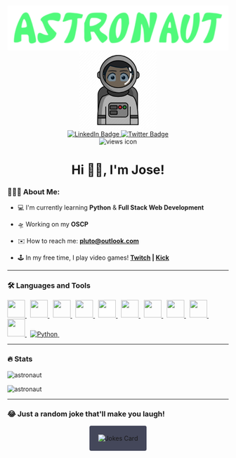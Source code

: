 
<div align="center">
  <img src="./images/logo.png" alt="logo">
</div>

<div align="center">
	<img style="height:11rem;width:11rem;" src="./images/astronaut.png" alt="Astronaut"/>
 
 <div align="center">
  <a href="https://www.linkedin.com/in/sith/">
    <img src="https://img.shields.io/badge/LinkedIn-blue?style=for-the-badge&logo=linkedin&logoColor=white" alt="LinkedIn Badge"/>
  </a>
  <a href="https://twitter.com/Aliens">
    <img src="https://img.shields.io/badge/Twitter-blue?style=for-the-badge&logo=twitter&logoColor=white" alt="Twitter Badge"/>
  </a>
</div>
    <img src="https://komarev.com/ghpvc/?username=astronaut&style=flat-square&color=green" alt="views icon"/>
		<h1>Hi 🖖🏻, I'm Jose!</h1>
</div>

### 🧑🏻‍💻 About Me:

- 💻 I'm currently learning **Python** & **Full Stack Web Development**

- 🛸 Working on my **OSCP**

- ✉️ How to reach me: **pluto@outlook.com**

- 🕹 In my free time, I play video games! **[Twitch](https://www.twitch.tv/Saturn) | [Kick](https://www.kick.com/Alien)**

---

### 🛠️ Languages and Tools

<div>
	<a href="https://developer.mozilla.org/en-US/docs/Web/JavaScript" target="_blank" rel="noreferrer">
	<img width=40 height=40 src="https://cdn.jsdelivr.net/gh/devicons/devicon/icons/javascript/javascript-original.svg" />
	</a>&nbsp;
	<a href="https://react.dev" target="_blank" rel="noreferrer">
	<img width=40 height=40 src="https://cdn.jsdelivr.net/gh/devicons/devicon/icons/react/react-original.svg" />
	</a>&nbsp;
	<a href="https://redux.js.org" target="_blank" rel="noreferrer">
	<img width=40 height=40 src="https://cdn.jsdelivr.net/gh/devicons/devicon/icons/redux/redux-original.svg" />
	</a>&nbsp;
	<a href="https://nodejs.org/en" target="_blank" rel="noreferrer">
	<img width=40 height=40 src="https://cdn.jsdelivr.net/gh/devicons/devicon/icons/nodejs/nodejs-original.svg" />
	</a>&nbsp;
	<a href="https://expressjs.com" target="_blank" rel="noreferrer">
	<img width=40 style="background:white;" height=40 src="https://cdn.jsdelivr.net/gh/devicons/devicon/icons/express/express-original-wordmark.svg" />
	</a>&nbsp;
	<a href="https://developer.mozilla.org/en-US/docs/Web/CSS" target="_blank" rel="noreferrer">
	<img width=40 height=40 src="https://cdn.jsdelivr.net/gh/devicons/devicon/icons/css3/css3-original.svg" />
	</a>&nbsp;
	<a href="https://www.postgresql.org" target="_blank" rel="noreferrer">
	<img width=40 height=40 src="https://cdn.jsdelivr.net/gh/devicons/devicon/icons/postgresql/postgresql-original.svg" />
	</a>&nbsp;
	<a href="https://vscode.dev" target="_blank" rel="noreferrer">
	<img width=40 height=40 src="https://cdn.jsdelivr.net/gh/devicons/devicon/icons/vscode/vscode-original.svg" />
	</a>&nbsp;
	<a href="https://vscode.dev" target="_blank" rel="noreferrer">
	<img width=40 height=40 src="https://cdn.jsdelivr.net/gh/devicons/devicon/icons/visualstudio/visualstudio-plain.svg" />
	</a>&nbsp;
	<a href="https://www.vim.org" target="_blank" rel="noreferrer">
	<img width=40 height=40 src="https://cdn.jsdelivr.net/gh/devicons/devicon/icons/vim/vim-plain.svg" />
	</a>&nbsp;
	<a href="https://www.python.org/" target="_blank" rel="noopener noreferrer">
	<img width="40" height="40" src="https://cdn.jsdelivr.net/gh/devicons/devicon/icons/python/python-original.svg" alt="Python">
	</a>&nbsp;

</div>

---

### 🔥 Stats

<div>
    <p><img align="center" src="https://github-readme-streak-stats.herokuapp.com/?user=astronaut&theme=radical"
    		alt="astronaut" /></p>
</div>
<div>
    <p><img align="center"
    		src="https://github-readme-stats.vercel.app/api/top-langs?username=astronaut&show_icons=true&locale=en&layout=compact&theme=radical"
    		alt="astronaut" /></p>
</div>

---

### 😂 Just a random joke that'll make you laugh!

<div style="text-align: center;">
  <img src="https://readme-jokes.vercel.app/api" alt="Jokes Card" style="background-color: #44475a; border-radius: 4px; padding: 20px; width: 400px; margin: 0 auto;">
</div>
